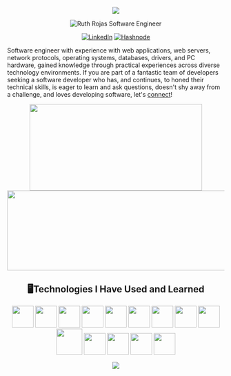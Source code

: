 
<div align=center>
  
![](https://i.giphy.com/media/v1.Y2lkPTc5MGI3NjExNXQ4Y3hsc29mMHc1b2hldmYzc2Y4a3UzcG9qeXUwZ2w1ZHJnd3djcCZlcD12MV9pbnRlcm5hbF9naWZfYnlfaWQmY3Q9Zw/L1R1tvI9svkIWwpVYr/giphy.gif)
  
![Ruth Rojas Software Engineer](https://capsule-render.vercel.app/api?type=venom&color=0824fc&height=100&section=header&text=Welcome!&fontSize=50&animation=scaleIn&fontColor=21d8ea)

<p >
  
  <a href="https://www.linkedin.com/in/ruth-rojas-software-engineer/">![LinkedIn](https://img.shields.io/badge/linkedin-%230077B5.svg?style=for-the-badge&logo=linkedin&logoColor=white)</a> <a href="https://ruthr.hashnode.dev/"> ![Hashnode](https://img.shields.io/badge/Hashnode-2962FF?style=for-the-badge&logo=hashnode&logoColor=white)</a>
  
</p>

</div>

Software engineer with experience with web applications, web servers, network protocols, operating systems, databases, drivers, and  PC hardware, gained knowledge through practical experiences across diverse technology environments.
If you are part of a fantastic team of developers seeking a software developer who has, and continues, to honed their technical skills, is
eager to learn and ask questions, doesn't shy away from a challenge, and loves developing software, let's [connect](https://www.linkedin.com/in/ruth-rojas-software-engineer/)!

<p align=center>
  <img width=400 height=200 src="https://github-readme-stats.vercel.app/api?username=ruro122020&show_icons=true&theme=radical"/>
<img width=600 height=185 src="https://github-readme-stats.vercel.app/api/top-langs/?username=ruro122020&layout=compact"/>
</p>


<h2 align=center>🖥️Technologies I Have Used and Learned</h2>
<p align=center>

  <!-- Javascript icon -->
  <img width=50 height=50 src="https://cdn.jsdelivr.net/gh/devicons/devicon@latest/icons/javascript/javascript-original.svg" />

  <!-- HTML -->
  <img width=50 height=50 src="https://cdn.jsdelivr.net/gh/devicons/devicon@latest/icons/html5/html5-plain-wordmark.svg" />
          
  <!--CSS -->
  <img width=50 height=50 src="https://cdn.jsdelivr.net/gh/devicons/devicon@latest/icons/css3/css3-plain-wordmark.svg" />
        
  <!-- react icon--> 
  <img width=50 height=50 src="https://cdn.jsdelivr.net/gh/devicons/devicon@latest/icons/react/react-original-wordmark.svg" />

  <!--Tailwind CSS -->
  <img width=50 height=50 src="https://cdn.jsdelivr.net/gh/devicons/devicon@latest/icons/tailwindcss/tailwindcss-original-wordmark.svg" />
          
  <!--Material UI -->
  <img width=50 height=50 src="https://cdn.jsdelivr.net/gh/devicons/devicon@latest/icons/materialui/materialui-original.svg" />

  <!-- Redux -->
  <img width=50 height=50 src="https://cdn.jsdelivr.net/gh/devicons/devicon@latest/icons/redux/redux-original.svg" />
          
          
  <!-- Python icon-->
  <img width=50 height=50 src="https://cdn.jsdelivr.net/gh/devicons/devicon@latest/icons/python/python-original-wordmark.svg"/>

  <!--Flask -->
<img width=50 height=50 src="https://cdn.jsdelivr.net/gh/devicons/devicon@latest/icons/flask/flask-original-wordmark.svg"/>
  
  <!-- SQLAlchemy -->
  <img width=60 height=60 src="https://cdn.jsdelivr.net/gh/devicons/devicon@latest/icons/sqlalchemy/sqlalchemy-original-wordmark.svg" />

  <!-- SQL-->
<img width=50 height=50 src="https://cdn.jsdelivr.net/gh/devicons/devicon@latest/icons/azuresqldatabase/azuresqldatabase-original.svg" />
          
          
  <!-- PostgreSQL-->
  <img width=50 height=50 src="https://cdn.jsdelivr.net/gh/devicons/devicon@latest/icons/postgresql/postgresql-plain-wordmark.svg" />
          
  <!-- SQLite-->
  <img width=50 height=50 src="https://cdn.jsdelivr.net/gh/devicons/devicon@latest/icons/sqlite/sqlite-original-wordmark.svg" />
          
  <!--Git -->
  <img width=50 height=50 src="https://cdn.jsdelivr.net/gh/devicons/devicon@latest/icons/git/git-plain-wordmark.svg" />
</p>                  

<p align=center>

  <img src="https://i.giphy.com/media/v1.Y2lkPTc5MGI3NjExdTRqMThrMWZ3dXRubWM0MHp6bjg3ZTd0MnllZ2NzbnU4d2M2ejM0aSZlcD12MV9pbnRlcm5hbF9naWZfYnlfaWQmY3Q9Zw/2Siof5O0UeQM9Pvfbf/giphy.gif"/>
  
</p>


<!--
**ruro122020/ruro122020** is a ✨ _special_ ✨ repository because its `README.md` (this file) appears on your GitHub profile.

Here are some ideas to get you started:

- 🔭 I’m currently working on ...
- 🌱 I’m currently learning ...
- 👯 I’m looking to collaborate on ...
- 🤔 I’m looking for help with ...
- 💬 Ask me about ...
- 📫 How to reach me: ...
- 😄 Pronouns: ...
- ⚡ Fun fact: ...
-->

